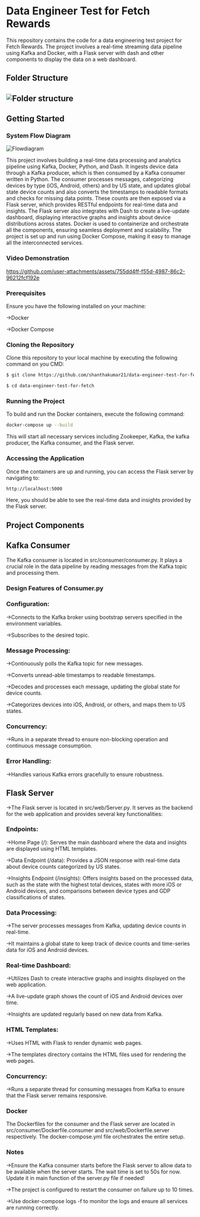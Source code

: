 <h1>Data Engineer Test for Fetch Rewards</h1>



This repository contains the code for a data engineering test project for Fetch Rewards. The project involves a real-time streaming data pipeline using Kafka and Docker, with a Flask server with dash and other components to display the data on a web dashboard.


<h2>Folder Structure<h2>

![Folder structure](https://github.com/user-attachments/assets/eee87450-eb7b-473b-bfb4-27d8a49d0746)



<h2>Getting Started</h2>


<h3>System Flow Diagram</h3>

![Flowdiagram](https://github.com/user-attachments/assets/3e9babf4-4719-43c1-ba6a-18ac577dc668)

This project involves building a real-time data processing and analytics pipeline using Kafka, Docker, Python, and Dash. It ingests device data through a Kafka producer, which is then consumed by a Kafka consumer written in Python. The consumer processes messages, categorizing devices by type (iOS, Android, others) and by US state, and updates global state device counts and also converts the timestamps to readable formats and checks for missing data points. These counts are then exposed via a Flask server, which provides RESTful endpoints for real-time data and insights. The Flask server also integrates with Dash to create a live-update dashboard, displaying interactive graphs and insights about device distributions across states. Docker is used to containerize and orchestrate all the components, ensuring seamless deployment and scalability. The project is set up and run using Docker Compose, making it easy to manage all the interconnected services.


<h3>Video Demonstration</h3>

https://github.com/user-attachments/assets/755dd4ff-f55d-4987-86c2-96212fcf192e



<h3>Prerequisites</h3>

Ensure you have the following installed on your machine:

->Docker 

->Docker Compose



<h3>Cloning the Repository</h3>

Clone this repository to your local machine by executing the following command on you CMD:

```bash
$ git clone https://github.com/shanthakumar21/data-engineer-test-for-fetch.git

$ cd data-engineer-test-for-fetch
```


<h3>Running the Project</h3>

To build and run the Docker containers, execute the following command:

```bash
docker-compose up --build
```

This will start all necessary services including Zookeeper, Kafka, the kafka producer, the Kafka consumer, and the Flask server.



<h3>Accessing the Application</h3>

Once the containers are up and running, you can access the Flask server by navigating to:

```bash
http://localhost:5000
```

Here, you should be able to see the real-time data and insights provided by the Flask server.




<h2>Project Components</h2>



<h2>Kafka Consumer</h2>

The Kafka consumer is located in src/consumer/consumer.py. It plays a crucial role in the data pipeline by reading messages from the Kafka topic and processing them. 


<h3>Design Features of Consumer.py</h3>

<h3>Configuration:</h3>

->Connects to the Kafka broker using bootstrap servers specified in the environment variables.

->Subscribes to the desired topic. 

<h3>Message Processing:</h3>

->Continuously polls the Kafka topic for new messages.

->Converts unread-able timestamps to readable timestamps.

->Decodes and processes each message, updating the global state for device counts.

->Categorizes devices into iOS, Android, or others, and maps them to US states.


<h3>Concurrency:</h3>

->Runs in a separate thread to ensure non-blocking operation and continuous message consumption.


<h3>Error Handling:</h3>

->Handles various Kafka errors gracefully to ensure robustness.


<h2>Flask Server</h2>

->The Flask server is located in src/web/Server.py. It serves as the backend for the web application and provides several key functionalities:


<h3>Endpoints:</h3>

->Home Page (/): Serves the main dashboard where the data and insights are displayed using HTML templates.

->Data Endpoint (/data): Provides a JSON response with real-time data about device counts categorized by US states.

->Insights Endpoint (/insights): Offers insights based on the processed data, such as the state with the highest total devices, states with more iOS or Android devices, and comparisons between device types and GDP classifications of states.


<h3>Data Processing:</h3>

->The server processes messages from Kafka, updating device counts in real-time.

->It maintains a global state to keep track of device counts and time-series data for iOS and Android devices.


<h3>Real-time Dashboard:</h3>

->Utilizes Dash to create interactive graphs and insights displayed on the web application.

->A live-update graph shows the count of iOS and Android devices over time.

->Insights are updated regularly based on new data from Kafka.


<h3>HTML Templates:</h3>

->Uses HTML with Flask to render dynamic web pages.

->The templates directory contains the HTML files used for rendering the web pages.


<h3>Concurrency:</h3>

->Runs a separate thread for consuming messages from Kafka to ensure that the Flask server remains responsive.


<h3>Docker</h3>

The Dockerfiles for the consumer and the Flask server are located in src/consumer/Dockerfile.consumer and src/web/Dockerfile.server respectively. The docker-compose.yml file orchestrates the entire setup.




<h3>Notes</h3>

->Ensure the Kafka consumer starts before the Flask server to allow data to be available when the server starts. The wait time is set to 50s for now. Update it in main function of the server.py file if needed! 

->The project is configured to restart the consumer on failure up to 10 times.

->Use docker-compose logs -f to monitor the logs and ensure all services are running correctly.
